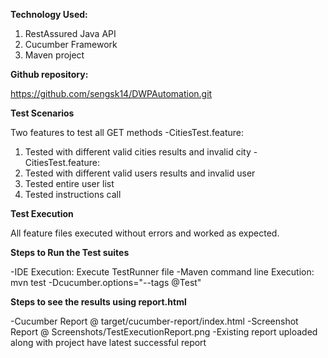 **Technology Used:**

1. RestAssured Java API
2. Cucumber Framework
3. Maven project

**Github repository:**

https://github.com/sengsk14/DWPAutomation.git

**Test Scenarios**

Two features to test all GET methods
-CitiesTest.feature:
1. Tested with different valid cities results and invalid city
-CitiesTest.feature:
1. Tested with different valid users results and invalid user
2. Tested entire user list
3. Tested instructions call

**Test Execution**

All feature files executed without errors and worked as expected.

**Steps to Run the Test suites**

-IDE Execution: Execute TestRunner file
-Maven command line Execution: mvn test -Dcucumber.options="--tags @Test"

**Steps to see the results using report.html**

-Cucumber Report @ target/cucumber-report/index.html
-Screenshot Report  @ Screenshots/TestExecutionReport.png
-Existing report uploaded along with project have latest successful report

